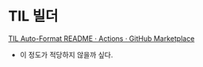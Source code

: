 # TIL 빌더 

[TIL Auto-Format README · Actions · GitHub Marketplace](https://github.com/marketplace/actions/til-auto-format-readme)
- 이 정도가 적당하지 않을까 싶다. 